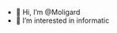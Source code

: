 - 👋 Hi, I’m @Moligard
- 👀 I’m interested in informatic

<!---
Moligard/Moligard is a ✨ special ✨ repository because its `README.md` (this file) appears on your GitHub profile.
You can click the Preview link to take a look at your changes.
--->
